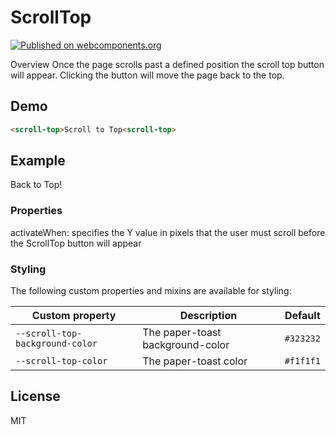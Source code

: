 # ScrollTop

[![Published on webcomponents.org](https://img.shields.io/badge/webcomponents.org-published-blue.svg)](https://www.webcomponents.org/scrolltop/markjameshoward/scroll-top)

Overview
Once the page scrolls past a defined position the scroll top button will appear. 
Clicking the button will move the page back to the top.

## Demo
<!--
```
<custom-element-demo>
  <template>
    <link rel="import" href="scroll-top.html">
  </template>
</custom-element-demo>
```
-->
```html
<scroll-top>Scroll to Top<scroll-top>
```

## Example

<scroll-top activateWhen="200">
  Back to Top!
</scroll-top>

### Properties

activateWhen: specifies the Y value in pixels that the user must scroll before the ScrollTop button will appear

### Styling

The following custom properties and mixins are available for styling:

| Custom property | Description | Default |
| --- | --- | --- |
| `--scroll-top-background-color` | The paper-toast background-color | `#323232` |
| `--scroll-top-color` | The paper-toast color | `#f1f1f1` |


## License

MIT
